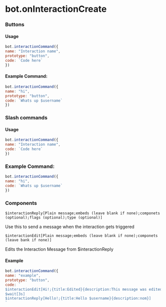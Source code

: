 # bot.onInteractionCreate

### Buttons

#### Usage

```javascript
bot.interactionCommand({
name: "Interaction name",
prototype: "button",
code: `Code here`
})
```

#### Example Command:

```javascript
bot.interactionCommand({
name: "hi",
prototype: "button",
code: `Whats up $username`
})
```

### Slash commands

#### Usage

```javascript
bot.interactionCommand({
name: "Interaction name",
code: `Code here`
})
```

### Example Command:

```javascript
bot.interactionCommand({
name: "hi",
code: `Whats up $username`
})
```

### Components

`$interactionReply[Plain message;embeds (leave blank if none);componets (optional);flags (optional);type (optional)]` 

 Use this to send a message when the interaction gets triggered

`$interactionEdit[Plain message;embeds (leave blank if none);componets (leave bank if none)]` 

 Edits the Interaction Message from $interactionReply

#### Example

```javascript
bot.interactionCommand({
name: "example",
prototype: "button",
code: `
$interactionEdit[Hi!;{title:Edited}{description:This message was edited}]
$wait[3s]
$interactionReply[Hello!;{title:Hello $username}{description:nom}]
`
```

